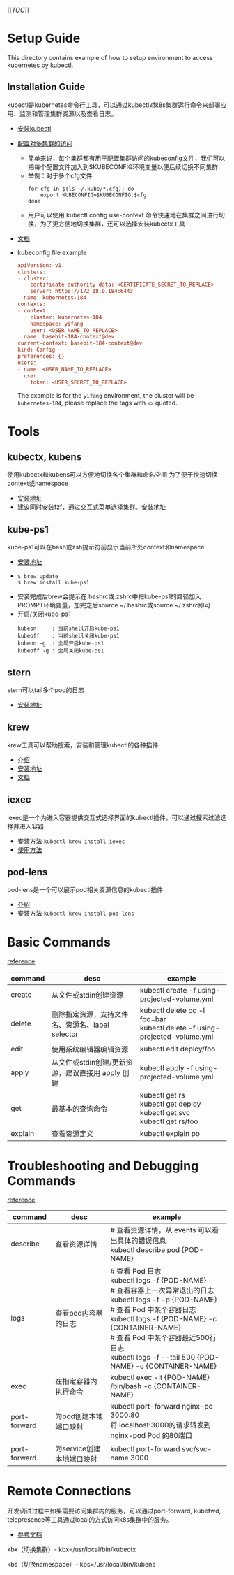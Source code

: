 [[_TOC_]]
# Setup Guide

This directory contains example of how to setup environment to access kubernetes by kubectl.
## Installation Guide
kubectl是kubernetes命令行工具，可以通过kubectl对k8s集群运行命令来部署应用、监测和管理集群资源以及查看日志。

- [安装kubectl](https://kubernetes.io/zh/docs/tasks/tools/)
- [配置对多集群的访问](https://kubernetes.io/zh/docs/tasks/access-application-cluster/configure-access-multiple-clusters/)
  - 简单来说，每个集群都有用于配置集群访问的kubeconfig文件，我们可以把每个配置文件加入到$KUBECONFIG环境变量以便后续切换不同集群
  - 举例：对于多个cfg文件
    ```
    for cfg in $(ls ~/.kube/*.cfg); do
        export KUBECONFIG=$KUBECONFIG:$cfg
    done
    ```
  - 用户可以使用 kubectl config use-context 命令快速地在集群之间进行切换，为了更方便地切换集群，还可以选择安装kubectx工具
- [文档](https://kubernetes.io/zh/docs/reference/kubectl/)
- kubeconfig file example
  ```cfg
  apiVersion: v1
  clusters:
  - cluster:
      certificate-authority-data: <CERTIFICATE_SECRET_TO_REPLACE>
      server: https://172.18.0.184:6443
    name: kubernetes-184
  contexts:
  - context:
      cluster: kubernetes-184
      namespace: yifang
      user: <USER_NAME_TO_REPLACE>
    name: basebit-184-context@dev
  current-context: basebit-184-context@dev
  kind: Config
  preferences: {}
  users:
  - name: <USER_NAME_TO_REPLACE>
    user:
      token: <USER_SECRET_TO_REPLACE>
  ```

  The example is for the ```yifang``` environment, the cluster will be ```kubernetes-184```, please replace the tags with ```<>``` quoted.


# Tools
## kubectx, kubens
使用kubectx和kubens可以方便地切换各个集群和命名空间
为了便于快速切换context或namespace
- [安装地址](https://github.com/ahmetb/kubectx#installation)
- 建议同时安装fzf，通过交互式菜单选择集群。[安装地址](https://github.com/junegunn/fzf#installation)


## kube-ps1
kube-ps1可以在bash或zsh提示符前显示当前所处context和namespace
- [安装地址](https://github.com/jonmosco/kube-ps1#installing)
- 
  ```
  $ brew update
  $ brew install kube-ps1
  ```
- 安装完成后brew会提示在.bashrc或.zshrc中把kube-ps1的路径加入PROMPT环境变量，加完之后source ~/.bashrc或source ~/.zshrc即可
- 开启/关闭kube-ps1
  ```
  kubeon     : 当前shell开启kube-ps1
  kubeoff    : 当前shell关闭kube-ps1
  kubeon -g  : 全局开启kube-ps1
  kubeoff -g : 全局关闭kube-ps1
  ```

## stern 
stern可以tail多个pod的日志
- [安装地址](https://github.com/wercker/stern#installation)

## krew
krew工具可以帮助搜索，安装和管理kubectl的各种插件
- [介绍](https://github.com/gabeduke/kubectl-iexec)
- [安装地址](https://krew.sigs.k8s.io/docs/user-guide/setup/install/)
- [文档](https://krew.sigs.k8s.io/docs/)

## iexec
iexec是一个为进入容器提供交互式选择界面的kubectl插件，可以通过搜索过滤选择并进入容器
- 安装方法 ```kubectl krew install iexec```
- [使用方法](https://github.com/gabeduke/kubectl-iexec#usage)

## pod-lens
pod-lens是一个可以展示pod相关资源信息的kubectl插件
- [介绍](https://pod-lens.guoxudong.io/)
- 安装方法 ```kubectl krew install pod-lens```

# Basic Commands
[reference](https://git.basebit.me/DEV/xdp-deployment-troubleshooting/-/tree/master/10-k8s-commands#basic-commands)


| command | desc                                              | example                                                                             |
| ------- | ------------------------------------------------- | ----------------------------------------------------------------------------------- |
| create  | 从文件或stdin创建资源                             | kubectl create -f using-projected-volume.yml                                        |
| delete  | 删除指定资源，支持文件名、资源名、label selector  | kubectl delete po -l foo=bar<br />kubectl delete -f using-projected-volume.yml      |
| edit    | 使用系统编辑器编辑资源                            | kubectl edit deploy/foo                                                             |
| apply   | 从文件或stdin创建/更新资源，建议直接用 apply 创建 | kubectl apply -f using-projected-volume.yml                                         |
| get     | 最基本的查询命令                                  | kubectl get rs<br />kubectl get deploy<br />kubectl get svc<br />kubectl get rs/foo |
| explain | 查看资源定义                                      | kubectl explain po                                                                  |



# Troubleshooting and Debugging Commands
[reference](https://git.basebit.me/DEV/xdp-deployment-troubleshooting/-/tree/master/10-k8s-commands#troubleshooting-and-debugging-commands)


| command      | desc                      | example                                                                                                                                                                                                                                                                                                          |
| ------------ | ------------------------- | ---------------------------------------------------------------------------------------------------------------------------------------------------------------------------------------------------------------------------------------------------------------------------------------------------------------- |
| describe     | 查看资源详情              | # 查看资源详情，从 events 可以看出具体的错误信息<br />kubectl describe pod {POD-NAME}                                                                                                                                                                                                                            |
| logs         | 查看pod内容器的日志       | # 查看 Pod 日志<br />kubectl logs -f {POD-NAME}<br /># 查看容器上一次异常退出的日志<br />kubectl logs -f -p {POD-NAME}<br /># 查看 Pod 中某个容器日志<br />kubectl logs -f {POD-NAME} -c {CONTAINER-NAME}<br /># 查看 Pod 中某个容器最近500行日志<br />kubectl logs -f --tail 500 {POD-NAME} -c {CONTAINER-NAME} |
| exec         | 在指定容器内执行命令      | kubectl exec -it {POD-NAME} /bin/bash -c {CONTAINER-NAME}                                                                                                                                                                                                                                                        |
| port-forward | 为pod创建本地端口映射     | kubectl port-forward nginx-po 3000:80<br />将 localhost:3000的请求转发到 nginx-pod Pod 的80端口                                                                                                                                                                                                                  |
| port-forward | 为service创建本地端口映射 | kubectl port-forward svc/svc-name 3000                                                                                                                                                                                                                                                                           |


# Remote Connections
开发调试过程中如果需要访问集群内的服务，可以通过port-forward, kubefwd, telepresence等工具通过local的方式访问k8s集群中的服务。
- [参考文档](https://git.basebit.me/DEV/telepresence-labs)









kbx（切换集群）- kbx=/usr/local/bin/kubectx

kbs（切换namespace）- kbs=/usr/local/bin/kubens











